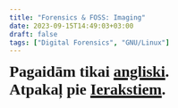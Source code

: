 ```yaml
---
title: "Forensics & FOSS: Imaging"
date: 2023-09-15T14:49:03+03:00
draft: false
tags: ["Digital Forensics", "GNU/Linux"]
---
```

<text style="fill:#000000; letter-spacing:0; word-spacing:0; kerning:auto; font-family:Free Bookman; font-size:30pt; font-size-adjust:0.318182; font-weight:700; font-style:normal; baseline-shift:baseline; stroke-width:0; font-stretch:0"><tspan x="0">Pagaidām tikai <a href=https://dvilcans.com/en/foss_forensics_imaging/>angliski</a>.</tspan><br><tspan x="0" dy="72pt">Atpakaļ pie <a href=https://dvilcans.com/lv/>Ierakstiem</a>.</tspan></text>
